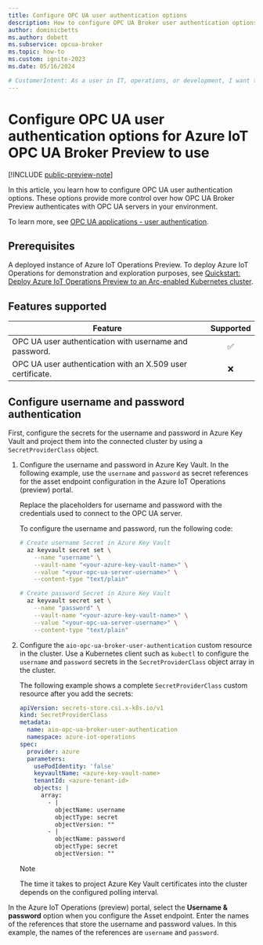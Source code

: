```yaml
---
title: Configure OPC UA user authentication options
description: How to configure OPC UA Broker user authentication options for it to use when it connects to an OPC UA server.
author: dominicbetts
ms.author: dobett
ms.subservice: opcua-broker
ms.topic: how-to
ms.custom: ignite-2023
ms.date: 05/16/2024

# CustomerIntent: As a user in IT, operations, or development, I want to configure my OPC UA industrial edge environment with custom OPC UA user authentication options to keep it secure and work with my solution.
---
```


# Configure OPC UA user authentication options for Azure IoT OPC UA Broker Preview to use

[!INCLUDE [public-preview-note](../includes/public-preview-note.md)]

In this article, you learn how to configure OPC UA user authentication options. These options provide more control over how OPC UA Broker Preview authenticates with OPC UA servers in your environment.

To learn more, see [OPC UA applications - user authentication](https://reference.opcfoundation.org/Core/Part2/v105/docs/5.2.3).

## Prerequisites

A deployed instance of Azure IoT Operations Preview. To deploy Azure IoT Operations for demonstration and exploration purposes, see [Quickstart: Deploy Azure IoT Operations Preview to an Arc-enabled Kubernetes cluster](../get-started-end-to-end-sample/quickstart-deploy.md).

## Features supported

| Feature  | Supported |
| -------- |:---------:|
| OPC UA user authentication with username and password.     |   ✅     |
| OPC UA user authentication with an X.509 user certificate. |   ❌     |

## Configure username and password authentication

First, configure the secrets for the username and password in Azure Key Vault and project them into the connected cluster by using a `SecretProviderClass` object.

1. Configure the username and password in Azure Key Vault. In the following example, use the `username` and `password` as secret references for the asset endpoint configuration in the Azure IoT Operations (preview) portal.

    Replace the placeholders for username and password with the credentials used to connect to the OPC UA server.

    To configure the username and password, run the following code:

    ```bash
    # Create username Secret in Azure Key Vault
      az keyvault secret set \
        --name "username" \
        --vault-name "<your-azure-key-vault-name>" \
        --value "<your-opc-ua-server-username>" \
        --content-type "text/plain"

    # Create password Secret in Azure Key Vault
      az keyvault secret set \
        --name "password" \
        --vault-name "<your-azure-key-vault-name>" \
        --value "<your-opc-ua-server-username>" \
        --content-type "text/plain"
    ```

1. Configure the `aio-opc-ua-broker-user-authentication` custom resource in the cluster. Use a Kubernetes client such as `kubectl` to configure the `username` and `password` secrets in the `SecretProviderClass` object array in the cluster.

    The following example shows a complete `SecretProviderClass` custom resource after you add the secrets:

    ```yml
    apiVersion: secrets-store.csi.x-k8s.io/v1
    kind: SecretProviderClass
    metadata:
      name: aio-opc-ua-broker-user-authentication
      namespace: azure-iot-operations
    spec:
      provider: azure
      parameters:
        usePodIdentity: 'false'
        keyvaultName: <azure-key-vault-name>
        tenantId: <azure-tenant-id>
        objects: |
          array:
            - |
              objectName: username
              objectType: secret
              objectVersion: ""
            - |
              objectName: password
              objectType: secret
              objectVersion: ""
    ```

    > [!NOTE]
    > The time it takes to project Azure Key Vault certificates into the cluster depends on the configured polling interval.

In the Azure IoT Operations (preview) portal, select the **Username & password** option when you configure the Asset endpoint. Enter the names of the references that store the username and password values. In this example, the names of the references are `username` and `password`.
